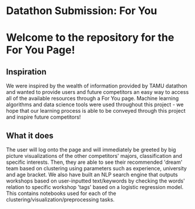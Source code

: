 # Datathon Submission: For You
# Welcome to the repository for the For You Page! 
## Inspiration
We were inspired by the wealth of information provided by TAMU datathon and wanted to provide users and future competitors an easy way to access all of the available resources through a For You page. Machine learning algorithms and data science tools were used throughout this project - we hope that our learning process is able to be conveyed through this project and inspire future competitors!

## What it does
The user will log onto the page and will immediately be greeted by big picture visualizations of the other competitors' majors, classification and specific interests. Then, they are able to see their recommended 'dream' team based on clustering using parameters such as experience, university and age bracket. 
We also have built an NLP search engine that outputs workshops based on user-inputted text/keywords by checking the words' relation to specific workshop 'tags' based on a logistic regression model.
This contains notebooks used for each of the clustering/visualization/preprocessing tasks.
 
